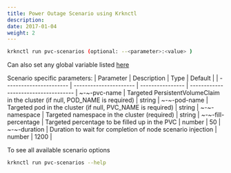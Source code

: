 ```yaml
---
title: Power Outage Scenario using Krknctl
description: 
date: 2017-01-04
weight: 2
---
```


```bash
krknctl run pvc-scenarios (optional: --<parameter>:<value> )
```

Can also set any global variable listed [here](../all-scenario-env-krknctl.md)


Scenario specific parameters: 
| Parameter      | Description    | Type      |  Default | 
| ----------------------- | ----------------------    | ----------------  | ------------------------------------ | 
~-~-pvc-name | Targeted PersistentVolumeClaim in the cluster (if null, POD_NAME is required) | string | 
~-~-pod-name | Targeted pod in the cluster (if null, PVC_NAME is required) | string | 
~-~-namespace | Targeted namespace in the cluster (required) | string | 
~-~-fill-percentage | Targeted percentage to be filled up in the PVC | number |  50 |
~-~-duration | Duration to wait for completion of node scenario injection | number | 1200 | 


To see all available scenario options 
```bash
krknctl run pvc-scenarios --help 
```